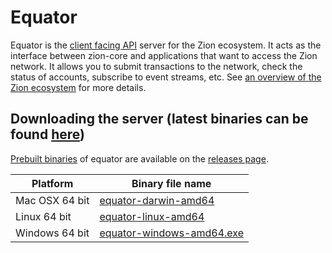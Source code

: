 # Equator


Equator is the [client facing API](https://github.com/zion2100/go/tree/master/services/equator/docs) server for the Zion ecosystem.  It acts as the interface between zion-core and applications that want to access the Zion network. It allows you to submit transactions to the network, check the status of accounts, subscribe to event streams, etc. See [an overview of the Zion ecosystem](http://zionc.info/developers/guides/get-started/) for more details.

## Downloading the server (latest binaries can be found [here](https://github.com/zion2100/go/releases))
[Prebuilt binaries](https://github.com/zion2100/equator/releases) of equator are available on the 
[releases page](https://github.com/zion2100/equator/releases).

| Platform       | Binary file name                                                                         |
|----------------|------------------------------------------------------------------------------------------|
| Mac OSX 64 bit | [equator-darwin-amd64](https://github.com/zion2100/equator/releases/download/v0.11.0/equator-v0.11.0-darwin-amd64.tar.gz)      |
| Linux 64 bit   | [equator-linux-amd64](https://github.com/zion2100/equator/releases/download/v0.11.0/equator-v0.11.0-linux-amd64.tar.gz)       |
| Windows 64 bit | [equator-windows-amd64.exe](https://github.com/zion2100/equator/releases/download/v0.11.0/equator-v0.11.0-windows-amd64.zip) |

